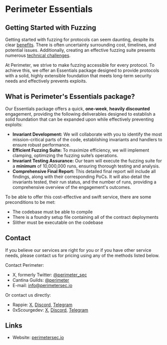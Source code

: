 # Perimeter Essentials

## Getting Started with Fuzzing
Getting started with fuzzing for protocols can seem daunting, despite its clear [benefits](https://github.com/perimetersec/resources/blob/main/services/Benefits%20of%20Fuzzing.md#use-cases-of-fuzzing). There is often uncertainty surrounding cost, timelines, and potential issues. Additionally, creating an effective fuzzing suite presents numerous [technical challenges](https://github.com/perimetersec/resources/blob/main/services/Benefits%20of%20Fuzzing.md#challenges-of-fuzzing).

At Perimeter, we strive to make fuzzing accessible for every protocol. To achieve this, we offer an Essentials package designed to provide protocols with a solid, highly extensible foundation that meets long-term security needs and effectively prevents exploits.

## What is Perimeter's Essentials package?
Our Essentials package offers a quick, **one-week**, **heavily discounted** engagement, providing the following deliverables designed to establish a solid foundation that can be expanded upon while effectively preventing exploits:

- **Invariant Development:** We will collaborate with you to identify the most mission-critical parts of the code, establishing invariants and handlers to ensure robust performance.
- **Efficient Fuzzing Suite:** To maximize efficiency, we will implement clamping, optimizing the fuzzing suite’s operations.
- **Invariant Testing Assurance:** Our team will execute the fuzzing suite for a **minimum** of 10,000,000 runs, ensuring thorough testing and analysis.
- **Comprehensive Final Report:** This detailed final report will include all findings, along with their corresponding PoCs. It will also detail the invariants tested, their run status, and the number of runs, providing a comprehensive overview of the engagement's outcomes.

To be able to offer this cost-effective and swift service, there are some preconditions to be met:
- The codebase must be able to compile
- There is a foundry setup file containing all of the contract deployments
- Slither must be executable on the codebase

## Contact
If you believe our services are right for you or if you have other service needs, please contact us for pricing using any of the methods listed below.

Contact Perimeter:
- X, formerly Twitter: [@perimeter_sec](https://x.com/perimeter_sec)
- Cantina Guilds: [@perimeter](https://cantina.xyz/guilds/perimeter)
- E-mail: [info@perimetersec.io](mailto:info@perimetersec.io)

Or contact us directly:
- Rappie: [X](https://x.com/rappie_eth), [Discord](https://discordapp.com/users/rappie), [Telegram](https://t.me/rappenstein)
- 0xScourgedev: [X](https://x.com/0xScourgedev), [Discord](https://discordapp.com/users/0xscourgedev), [Telegram](https://t.me/scourgedev)

## Links
- Website: [perimetersec.io](https://www.perimetersec.io/)
